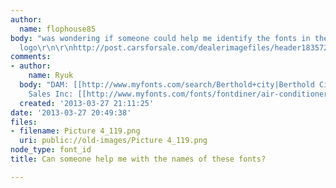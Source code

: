 ```yaml
---
author:
  name: flophouse85
body: "was wondering if someone could help me identify the fonts in the dam auto sales
  logo\r\n\r\nhttp://post.carsforsale.com/dealerimagefiles/header183572.jpg"
comments:
- author:
    name: Ryuk
  body: "DAM: [[http://www.myfonts.com/search/Berthold+city|Berthold City]]\r\nAuto
    Sales Inc: [[http://www.myfonts.com/fonts/fontdiner/air-conditioner|Air Conditioner]]"
  created: '2013-03-27 21:11:25'
date: '2013-03-27 20:49:38'
files:
- filename: Picture 4_119.png
  uri: public://old-images/Picture 4_119.png
node_type: font_id
title: Can someone help me with the names of these fonts?

---
```

